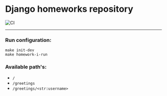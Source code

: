 # Django homeworks repository
![CI](https://github.com/hillel-i-python-pro-i-2022-08-26/django_homework__lukianitca_mykyta/actions/workflows/code-check.yml/badge.svg)
***


### Run configuration:
`make init-dev`\
`make homework-i-run`

### Available path's:
* `/`
* `/greetings`
* `/greetings/<str:username>`
